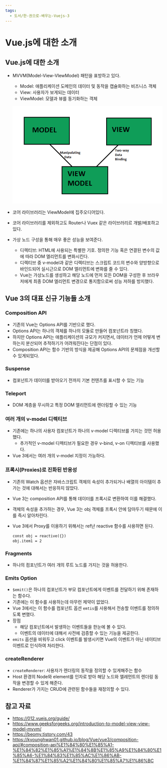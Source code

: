 ```yaml
---
tags:
  - 도서/한-권으로-배우는-Vuejs-3
---
```

# Vue.js에 대한 소개

## Vue.js에 대한 소개

- MVVM(Model-View-VIewModel) 패턴을 표방하고 있다.

  - Model: 애플리케이션 도메인의 데이터 및 동작을 캡슐화하는 비즈니스 객체
  - View: 사용자가 보게되는 데이터
  - ViewModel: 모델과 뷰를 동기화하는 객체

  ![img](assets/Capture5-0401700.png)

- 코어 라이브러리는 ViewModel에 집주오디어있다.
- 코어 라이브러리를 제외하고도 Router나 Vuex 같은 라이브러리르 개발/배포하고 있다.
- 가상 노드 구성을 통해 매우 좋은 성능을 보여준다.
  - 디렉티브: HTML에 사용되는 특별한 기호. 정의한 기능 혹은 연결된 변수의 값에 따라 DOM 엘리먼트를 변화시킨다.
  - 디렉티브 중 v-model과 같은 디렉티브는 스크립트 코드의 변수와 양방향으로 바인드되어 실시근으로 DOM 엘리먼트에 변화를 줄 수 있다.
  - Vue는 가상노드를 생성하고 해당 노드에 먼저 모든 DOM을 구성한 후 브라우저에게 최종 DOM 엘리먼트 변경으로 통지함으로써 성능 저하를 방지했다.

## Vue 3의 대표 신규 기능들 소개

### Composition API

- 기존의 Vue는 Options API를 기반으로 했다.
- Options API는 하나의 객체를 하나의 모듈로 만들어 컴포넌트라 칭했다.
- 하지만 Options API는 애플리케이션의 규모가 커지면서, 데이터가 언제 어떻게 변하는지 분산되어 추적하기가 어려워진다는 단점이 있다.
- Composition API는 함수 기반의 방식을 제공해 Options API의 문제점을 개선할 수 있게되었다.

### Suspense

- 컴포넌트가 데이터를 받아오기 전까지 기본 컨텐츠를 표시할 수 있는 기능

### Teleport

- DOM 계층을 무시하고 특정 DOM 엘리먼트에 렌더링할 수 있는 기능

### 여러 개의 v-model 디렉티브

- 기존에는 하나의 사용자 컴포넌트가 하나의 v-model 디렉티브를 가지는 것먼 허용했다.
  - 추가적인 v-model 디렉티브가 필요한 경우 v-bind, v-on 디렉티브를 사용했다.
- Vue 3에서는 여러 개의 v-model 지정이 가능하다.

### 프록시(Proxies)로 진화된 반응성

- 기존의 Watch 옵션은 자바스크립트 객체의 속성이 추가되거나 배열의 아이템이 추가는 것에 대해서는 반응하지 않았다.

- Vue 3는 composition API를 통해 데이터를 프록시로 변환하여 이를 해결했다.

- 객체의 속성을 추가하는 경우, Vue 3는 obj 객체를 프록시 안에 담아두기 때문에 이를 즉시 알아차린다.

- Vue 3에서 Proxy를 이용하기 위해서는 ref난 reactive 함수를 사용하면 된다.

  ```vue
  const obj = reactive({})
  obj.item1 = 2 
  ```

### Fragments

- 하나의 컴포넌트가 여러 개의 루트 노드를 가지는 것을 허용한다.

### Emits Option

- `$emit()`은 하나의 컴포넌트가 부모 컴포넌트에게 이벤트를 전달하기 위해 존재하는 함수다.
- 기존에는 이 함수를 사용하는데 아무런 제약이 없었다.
- Vue 3에서는 이 함수를 컴포넌트 옵션 `emtis`를 사용해서 전송할 이벤트를 정의하도록 변했다.
- 장점
  - 해당 컴포넌트에서 발생하는 이벤트들을 한눈에 볼 수 있다.
  - 이벤트의 데이터에 대해서 사전에 검증할 수 있는 기능을 제공한다.
- `emits` 옵션을 비워두고 click 이벤트를 발생시키면 Vue의 이벤트가 아닌 네이티브 이벤트로 인식하여 처리한다.

### createRenderer

- `createRenderer`: 사용자가 렌더링의 동작을 정의할 수 있게해주는 함수
- Host 환경의 Node와 element를 인자로 받아 해당 노드와 엘레먼트의 렌더링 동작을 변경할 수 있게 해준다.
- Renderer가 가지는 CRUD에 관련된 함수들을 재정의할 수 있다.

## 참고 자료

- https://012.vuejs.org/guide/
- https://www.geeksforgeeks.org/introduction-to-model-view-view-model-mvvm/
- https://beomy.tistory.com/43
- https://kyounghwan01.github.io/blog/Vue/vue3/composition-api/#composition-api%E1%84%80%E1%85%A1-%E1%84%82%E1%85%A1%E1%84%8B%E1%85%A9%E1%84%80%E1%85%A6-%E1%84%83%E1%85%AC%E1%86%AB-%E1%84%87%E1%85%A2%E1%84%80%E1%85%A7%E1%86%BC
